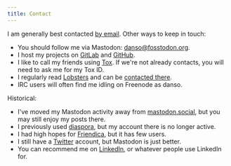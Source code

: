 ```yaml
---
title: Contact
---
```


I am generally best contacted [by email](mailto:contact@danso.ca). Other ways to keep in touch:

* You should follow me via Mastodon: [danso@fosstodon.org](https://fosstodon.org/@danso).
* I host my projects on [GitLab](https://gitlab.com/danso) and [GitHub](https://github.com/ninedotnine).
* I like to call my friends using [Tox](https://tox.chat). If we're not already contacts, you will need to ask me for my Tox ID.
* I regularly read [Lobsters](https://lobste.rs/) and can be [contacted there](https://lobste.rs/u/danso).
* IRC users will often find me idling on Freenode as danso.

Historical:

* I've moved my Mastodon activity away from [mastodon.social](https://mastodon.social/@danso), but you may still enjoy my posts there.
* I previously used [diaspora](https://socializer.cc/people/6fd9f095caa16e45), but my account there is no longer active.
* I had high hopes for [Friendica](https://libranet.de/profile/danso), but it has few users.
* I still have a [Twitter](https://twitter.com/ninedotnine) account, but Mastodon is just better.
* You can recommend me on [LinkedIn](https://www.linkedin.com/in/dan-soucy-25b454101/), or whatever people use LinkedIn for.
